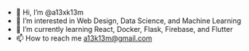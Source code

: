 - 👋 Hi, I’m @a13xk13m
- 👀 I’m interested in Web Design, Data Science, and Machine Learning
- 🌱 I’m currently learning React, Docker, Flask, Firebase, and Flutter
- 📫 How to reach me a13k13m@gmail.com
